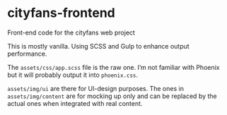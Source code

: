 # cityfans-frontend
Front-end code for the cityfans web project

This is mostly vanilla. Using SCSS and Gulp to enhance output performance.

The `assets/css/app.scss` file is the raw one. I’m not familiar with Phoenix but it will probably output it into `phoenix.css`. 

`assets/img/ui` are there for UI-design purposes. The ones in `assets/img/content` are for mocking up only and can be replaced by the actual ones when integrated with real content.
